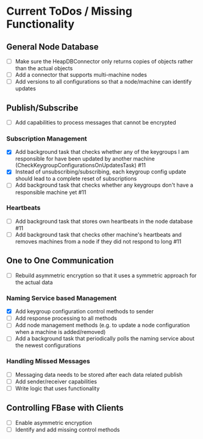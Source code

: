 # Current ToDos / Missing Functionality

## General Node Database
- [ ] Make sure the HeapDBConnector only returns copies of objects rather than the actual objects
- [ ] Add a connector that supports multi-machine nodes
- [ ] Add versions to all configurations so that a node/machine can identify updates

## Publish/Subscribe
- [ ] Add capabilities to process messages that cannot be encrypted

### Subscription Management
- [x] Add background task that checks whether any of the keygroups I am responsible for have been updated by another machine (CheckKeygroupConfigurationsOnUpdatesTask) #11
- [x] Instead of unsubscribing/subscribing, each keygroup config update should lead to a complete reset of subscriptions
- [ ] Add background task that checks whether any keygroups don't have a responsible machine yet #11

### Heartbeats
- [ ] Add background task that stores own heartbeats in the node database #11
- [ ] Add background task that checks other machine's heartbeats and removes machines from a node if they did not respond to long #11

## One to One Communication
- [ ] Rebuild asymmetric encryption so that it uses a symmetric approach for the actual data

### Naming Service based Management
- [x] Add keygroup configuration control methods to sender
- [ ] Add response processing to all methods
- [ ] Add node management methods (e.g. to update a node configuration when a machine is added/removed)
- [ ] Add a background task that periodically polls the naming service about the newest configurations

### Handling Missed Messages
- [ ] Messaging data needs to be stored after each data related publish
- [ ] Add sender/receiver capabilities
- [ ] Write logic that uses functionality

## Controlling FBase with Clients
 - [ ] Enable asymmetric encryption
 - [ ] Identify and add missing control methods
